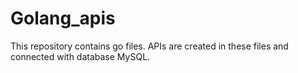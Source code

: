 # Golang_apis
This repository contains go files. APIs are created in these files and connected with database MySQL.

